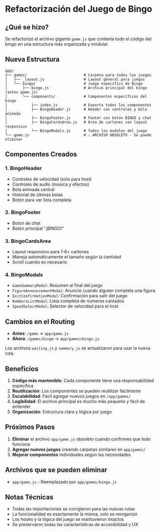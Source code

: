 # Refactorización del Juego de Bingo

## ¿Qué se hizo?

Se refactorizó el archivo gigante `game.js` que contenía todo el código del bingo en una estructura más organizada y modular.

## Nueva Estructura

```
app/
├── games/                          # Carpeta para todos los juegos
│   ├── _layout.js                  # Layout general para juegos
│   └── bingo/                      # Juego específico de Bingo
│       ├── bingo.js                # Archivo principal del bingo (antes game.js)
│       └── components/             # Componentes específicos del bingo
│           ├── index.js            # Exporta todos los componentes
│           ├── BingoHeader.js      # Header con controles y bola animada
│           ├── BingoFooter.js      # Footer con botón BINGO y chat
│           ├── BingoCardsArea.js   # Área de cartones con layout responsivo
│           └── BingoModals.js      # Todos los modales del juego
└── game.js                         # ⚠️ ARCHIVO OBSOLETO - Se puede eliminar
```

## Componentes Creados

### 1. BingoHeader
- Controles de velocidad (solo para host)
- Controles de audio (música y efectos)
- Bola animada central
- Historial de últimas bolas
- Botón para ver lista completa

### 2. BingoFooter  
- Botón de chat
- Botón principal "¡BINGO!"

### 3. BingoCardsArea
- Layout responsivo para 1-6+ cartones
- Maneja automáticamente el tamaño según la cantidad
- Scroll cuando es necesario

### 4. BingoModals
- `GameSummaryModal`: Resumen al final del juego
- `FigureAnnouncementModal`: Anuncio cuando alguien completa una figura
- `ExitConfirmationModal`: Confirmación para salir del juego
- `NumbersListModal`: Lista completa de números cantados
- `SpeedSelectModal`: Selector de velocidad para el host

## Cambios en el Routing

- **Antes**: `/game` → `app/game.js`
- **Ahora**: `/games/bingo` → `app/games/bingo.js`

Los archivos `waiting.js` y `summary.js` se actualizaron para usar la nueva ruta.

## Beneficios

1. **Código más mantenible**: Cada componente tiene una responsabilidad específica
2. **Reutilización**: Los componentes se pueden reutilizar fácilmente
3. **Escalabilidad**: Fácil agregar nuevos juegos en `/app/games/`
4. **Legibilidad**: El archivo principal es mucho más pequeño y fácil de entender
5. **Organización**: Estructura clara y lógica por juego

## Próximos Pasos

1. **Eliminar** el archivo `app/game.js` obsoleto cuando confirmes que todo funciona
2. **Agregar nuevos juegos** creando carpetas similares en `app/games/`
3. **Mejorar componentes** individuales según las necesidades

## Archivos que se pueden eliminar

- `app/game.js` - Reemplazado por `app/games/bingo.js`

## Notas Técnicas

- Todas las importaciones se corrigieron para las nuevas rutas
- La funcionalidad es exactamente la misma, solo se reorganizó
- Los hooks y la lógica del juego se mantuvieron intactos
- Se preservaron todas las características de accesibilidad y UX
